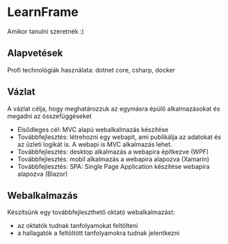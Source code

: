# LearnFrame
Amikor tanulni szeretnék :)

## Alapvetések
Profi technológiák használata: dotnet core, csharp, docker

## Vázlat
A vázlat célja, hogy meghatározzuk az egymásra épülő alkalmazásokat 
és megadni az összefüggéseket

- Elsődleges cél: MVC alapú webalkalmazás készítése
- Továbbfejlesztés: létrehozni egy webapit, ami publikálja az adatokat 
és az üzleti logikát is. A webapi is MVC alkalmazás lehet.
- Továbbfejlesztés: desktop alkalmazás a webapira építkezve (WPF)
- Továbbfejlesztés: mobil alkalmazás a webapira alapozva (Xamarin)
- Továbbfejlesztés: SPA: Single Page Application készítése webapira 
alapozva (Blazor)

## Webalkalmazás
Készítsünk egy továbbfejleszthető oktató webalkalmazást:
- az oktatók tudnak tanfolyamokat feltölteni
- a hallagatók a feltöltött tanfolyamokra tudnak jelentkezni



